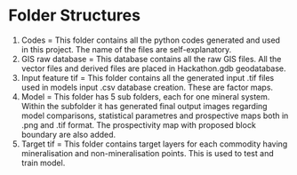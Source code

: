 # Folder Structures
1. Codes = This folder contains all the python codes generated and used in this project. The name of the files are self-explanatory.
2. GIS raw database = This database contains all the raw GIS files. All the vector files and derived files are placed in Hackathon.gdb geodatabase.
3. Input feature tif = This folder contains all the generated input .tif files used in models input .csv database creation. These are factor maps.
4. Model = This folder has 5 sub folders, each for one mineral system. Within the subfolder it has generated final output images regarding model comparisons, statistical parametres and prospective maps both in .png and .tif format. The prospectivity map with proposed block boundary are also added.
5. Target tif = This folder contains target layers for each commodity having mineralisation and non-mineralisation points. This is used to test and train model.
